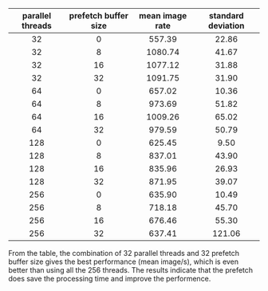 | parallel threads | prefetch buffer size | mean image rate | standard deviation |
|:----------------:|:--------------------:|:---------------:|:------------------:|
| 32 |  0 | 557.39 | 22.86 |
| 32 |  8 | 1080.74| 41.67 |
| 32 | 16 | 1077.12| 31.88 |
| 32 | 32 | 1091.75| 31.90 |
| 64 |  0 | 657.02 | 10.36 |
| 64 |  8 | 973.69 | 51.82 |
| 64 | 16 | 1009.26| 65.02 |
| 64 | 32 | 979.59 | 50.79 |
| 128|  0 | 625.45 | 9.50  |
| 128|  8 | 837.01 | 43.90 |
| 128| 16 | 835.96 | 26.93 |
| 128| 32 | 871.95 | 39.07 |
| 256|  0 | 635.90 | 10.49 |
| 256|  8 | 718.18 | 45.70 |
| 256| 16 | 676.46 | 55.30 |
| 256| 32 | 637.41 | 121.06|


From the table, the combination of 32 parallel threads and 32 prefetch buffer size gives the best performance (mean image/s), which is even better than using all the 256 threads.
The results indicate that the prefetch does save the processing time and improve the performence. 
